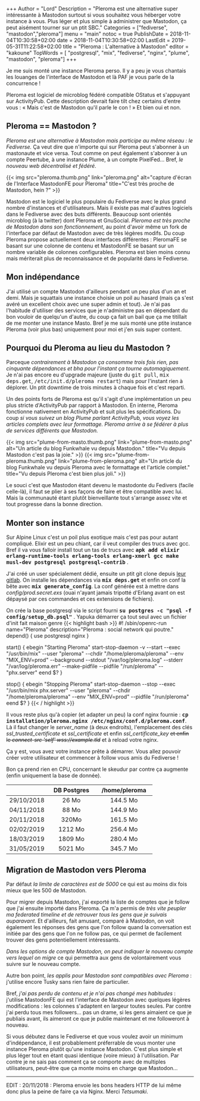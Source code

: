 +++
Author = "Lord"
Description = "Pleroma est une alternative super intéressante à Mastodon surtout si vous souhaitez vous héberger votre instance à vous. Plus léger et plus simple à administrer que Mastodon, ça peut aisément tourner sur un ptit SBC."
Categories = ["fediverse", "mastodon","pleroma"]
menu = "main"
notoc = true
PublishDate = 2018-11-04T10:30:58+02:00
date = 2018-11-04T10:30:58+02:00
LastEdit = 2019-05-31T11:22:58+02:00
title = "Pleroma : L'alternative à Mastodon"
editor = "kakoune"
TopWords = [  "postgresql", "mix", "fediverse", "nginx", "plume", "mastodon", "pleroma"]
+++

Je me suis monté une instance Pleroma perso.
Il y a peu je vous chantais les louanges de l'interface de Mastodon et là PAF je vous parle de la concurrence !

Pleroma est logiciel de microblog fédéré compatible OStatus et s'appuyant sur ActivityPub.
Cette description devrait faire tilt chez certains d'entre vous : « Mais c'est de Mastodon qu'il parle le con ! »
Et bien oui et non.

## Pleroma == Mastodon ?
*Pleroma est une alternative à Mastodon mais participe au même réseau : le Fediverse.*
Ça veut dire que n'importe qui sur Pleroma peut s'abonner à un mastonaute et vice versa.
Tout comme on peut également s'abonner à un compte Peertube, à une instance Plume, à un compte PixelFed…
Bref, *le nouveau web décentralisé et fédéré*.

{{< img src="pleroma.thumb.png" link="pleroma.png" alt="capture d'écran de l'Interface MastodonFE pour Pleroma" title="C'est très proche de Mastodon, hein ?" >}}

Mastodon est le logiciel le plus populaire du Fediverse avec le plus grand nombre d'instances et d'utilisateurs.
Mais il existe pas mal d'autres logiciels dans le Fediverse avec des buts différents.
Beaucoup sont orientés microblog (à la twitter) dont Pleroma et GnuSocial.
*Pleroma est très proche de Mastodon dans son fonctionnement*, au point d'avoir même un fork de l'interface par défaut de Mastodon avec de très légères modifs.
Du coup Pleroma propose actuellement deux interfaces différentes : PleromaFE se basant sur une colonne de contenu et MastodonFE se basant sur un nombre variable de colonnes configurables.
Pleroma est bien moins connu mais mériterait plus de reconnaissance et de popularité dans le Fediverse.

## Mon indépendance
J'ai utilisé un compte Mastodon d'ailleurs pendant un peu plus d'un an et demi.
Mais je squattais une instance choisie un poil au hasard (mais ça s'est avéré un excellent choix avec une super admin et tout).
Je n'ai pas l'habitude d'utiliser des services que je n'administre pas en dépendant du bon vouloir de quelqu'un d'autre, du coup ça fait un bail que ça me titillait de me monter une instance Masto.
Bref je me suis monté une ptite instance Pleroma (voir plus bas) uniquement pour moi et j'en suis super content.

## Pourquoi du Pleroma au lieu du Mastodon ?
Parceque *contrairement à Mastodon ça consomme trois fois rien, pas cinquante dépendances et bha pour l'instant ça tourne automagiquement*.
Je n'ai pas encore eu d'upgrade majeure (juste du <kbd>git pull</kbd>, <kbd>mix deps.get</kbd>, <kbd>/etc/init.d/pleroma restart</kbd>) mais pour l'instant rien à déplorer.
Un ptit downtime de trois minutes à chaque fois et c'est reparti.

Un des points forts de Pleroma est qu'il s'agit d'une implémentation un peu plus stricte d'ActivityPub par rapport à Mastodon.
En interne, Pleroma fonctionne nativement en ActivityPub et suit plus les spécifications.
Du coup *si vous suivez un blog Plume parlant ActivityPub, vous voyez les articles complets avec leur formattage.*
*Pleroma arrive à se fédérer à plus de services différents que Mastodon.*

{{< img src="plume-from-masto.thumb.png" link="plume-from-masto.png" alt="Un article du blog Funkwhale vu depuis Mastodon." title="Vu depuis Mastodon c'est pas la joie." >}}
{{< img src="plume-from-pleroma.thumb.png" link="plume-from-pleroma.png" alt="Un article du blog Funkwhale vu depuis Pleroma avec le formattage et l'article complet." title="Vu depuis Pleroma c'est bien plus joli." >}}

Le souci c'est que Mastodon étant devenu le mastodonte du Fedivers (facile celle-là), il faut se plier à ses façons de faire et être compatible avec lui.
Mais la communauté étant plutôt bienveillante tout s'arrange assez vite et tout progresse dans la bonne direction.

## Monter son instance
Sur Alpine Linux c'est un poil plus exotique mais c'est pas pour autant compliqué.
Elixir est un peu chiant, car il veut compiler des trucs avec gcc.
Bref il va vous falloir install tout un tas de trucs avec **<kbd>apk add elixir erlang-runtime-tools erlang-tools erlang-xmerl gcc make musl-dev postgresql postgresql-contrib</kbd>** .

J'ai créé un user spécialement dédié, ensuite un ptit git clone depuis [leur gitlab](https://git.pleroma.social/pleroma/pleroma).
On installe les dépendances via **<kbd>mix deps.get</kbd>** et enfin on conf la bête avec **<kbd>mix generate_config</kbd>**.
La conf générée est à mettre dans *config/prod.secret.exs* (ouai n'ayant jamais tripotté d'Erlang avant on est dépaysé par ces commandes et ces extensions de fichiers).

On crée la base postgresql via le script fourni **<kbd>su postgres -c "psql -f config/setup_db.psql"</kbd>** .
Yapuka démarrer ça tout seul avec un fichier d'init fait maison genre 
{{< highlight bash >}}
#! /sbin/openrc-run
name="Pleroma"
description="Pleroma : social network qui poutre."
depend() {
  use postgresql nginx
}

start() {
  ebegin "Starting Pleroma"
  start-stop-daemon -v --start --exec "/usr/bin/mix" --user "pleroma" --chdir "/home/pleroma/pleroma" --env "MIX_ENV=prod" --background --stdout "/var/log/pleroma.log" --stderr "/var/log/pleroma.err" --make-pidfile --pidfile "/run/pleroma" -- "phx.server"
  eend $?
}

stop() {
  ebegin "Stopping Pleroma"
  start-stop-daemon --stop --exec "/usr/bin/mix phx.server" --user "pleroma" --chdir "/home/pleroma/pleroma" --env "MIX_ENV=prod" --pidfile "/run/pleroma"
  eend $?
}
{{< / highlight >}}

Il vous reste plus qu'à copier (et adapter un peu) la conf nginx fournie : **<kbd>cp installation/pleroma.nginx /etc/nginx/conf.d/pleroma.conf</kbd>**.
Là il faut changer le *server_name* (à deux endroits), l'emplacement des clés *ssl_trusted_certificate* et *ssl_certificate* et enfin *ssl_certificate_key* ~~et enfin le *connect-src 'self' wss://example.tld*~~ et à reload votre nginx.

Ça y est, vous avez votre instance prête à démarrer.
Vous allez pouvoir créer votre utilisateur et commencer à follow vous amis du Fediverse !

Bon ça prend rien en CPU, concernant le skeudur par contre ça augmente (enfin uniquement la base de donnée).

| |   DB Postgres   |   /home/pleroma   |
|:-:|:-:|:-:|
|29/10/2018| 26 Mo | 144.5 Mo |
|04/11/2018| 88 Mo | 144.9 Mo |
|20/11/2018| 320Mo | 161.5 Mo|
|02/02/2019| 1212 Mo | 256.4 Mo|
|18/03/2019| 1809 Mo | 280.4 Mo|
|31/05/2019| 5021 Mo | 345.7 Mo|



## Migration de Mastodon vers Pleroma
Par défaut *la limite de caractères est de 5000* ce qui est au moins dix fois mieux que les 500 de Mastodon.

Pour migrer depuis Mastodon, j'ai exporté la liste de comptes que je follow que j'ai ensuite importé dans Pleroma.
Ça m'a permis de *très vite peupler ma federated timeline et de retrouver tous les gens que je suivais auparavant*.
Et d'ailleurs, fait amusant, comparé à Mastodon, on voit également les réponses des gens que l'on follow quand la conversation est initiée par des gens que l'on ne follow pas, ce qui permet de facilement trouver des gens potentiellement intéressants.

*Dans les options de compte Mastodon, on peut indiquer le nouveau compte vers lequel on migre* ce qui permettra aux gens de volontairement vous suivre sur le nouveau compte.

Autre bon point, *les applis pour Mastodon sont compatibles avec Pleroma* : j'utilise encore Tusky sans rien faire de particulier.

Bref, *j'ai pas perdu de contenu et je n'ai pas changé mes habitudes* : j'utilise MastodonFE qui est l'interface de Mastodon avec quelques légères modifications : les colonnes s'adaptent en largeur toutes seules.
Par contre j'ai perdu tous mes followers… pas un drame, si les gens aimaient ce que je publiais avant, ils aimeront ce que je publie maintenant et me followeront à nouveau.

Si vous débutez dans le Fediverse et que vous voulez avoir un minimum d'indépendance, il est probablement préferrable de vous monter une instance Pleroma plutôt qu'une instance Mastodon.
C'est plus simple et plus léger tout en étant quasi identique (voire mieux) à l'utilisation.
Par contre je ne sais pas comment ça se comporte avec de multiples utilisateurs, peut-être que ça monte moins en charge que Mastodon…

--------------------
EDIT : 20/11/2018 : Pleroma envoie les bons headers HTTP de lui même donc plus la peine de faire ça via Nginx. Merci *Tetsumaki*.
